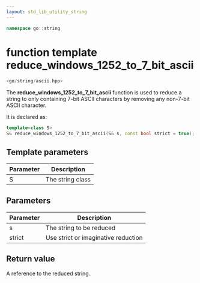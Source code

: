 ```yaml
---
layout: std_lib_utility_string
---
```


```c++
namespace go::string
```

# function template reduce_windows_1252_to_7_bit_ascii

```c++
<go/string/ascii.hpp>
```

The **reduce_windows_1252_to_7_bit_ascii** function is used to reduce a string
to only containing 7-bit ASCII characters by removing any non-7-bit ASCII
character.

It is declared as:

```c++
template<class S>
S& reduce_windows_1252_to_7_bit_ascii(S& s, const bool strict = true);
```

## Template parameters

Parameter | Description
-|-
S|The string class

## Parameters

Parameter | Description
-|-
s|The string to be reduced
strict|Use strict or imaginative reduction

## Return value

A reference to the reduced string.
